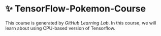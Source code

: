 # :sparkles: TensorFlow-Pokemon-Course

This course is generated by *GitHub Learning Lab*. In this course, we will learn about using CPU-based version of Tensorflow. 

